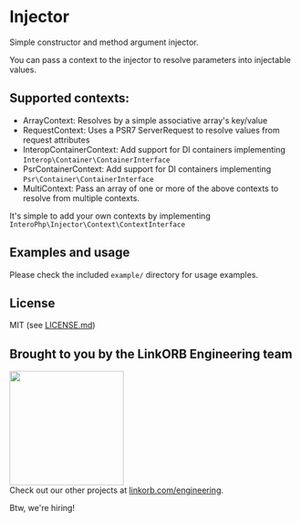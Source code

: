 Injector
========

Simple constructor and method argument injector.

You can pass a context to the injector to resolve parameters into injectable values.

## Supported contexts:

* ArrayContext: Resolves by a simple associative array's key/value
* RequestContext: Uses a PSR7 ServerRequest to resolve values from request attributes
* InteropContainerContext: Add support for DI containers implementing `Interop\Container\ContainerInterface`
* PsrContainerContext: Add support for DI containers implementing `Psr\Container\ContainerInterface`
* MultiContext: Pass an array of one or more of the above contexts to resolve from multiple contexts.

It's simple to add your own contexts by implementing `InteroPhp\Injector\Context\ContextInterface`

## Examples and usage

Please check the included `example/` directory for usage examples.

## License

MIT (see [LICENSE.md](LICENSE.md))

## Brought to you by the LinkORB Engineering team

<img src="http://www.linkorb.com/d/meta/tier1/images/linkorbengineering-logo.png" width="200px" /><br />
Check out our other projects at [linkorb.com/engineering](http://www.linkorb.com/engineering).

Btw, we're hiring!
